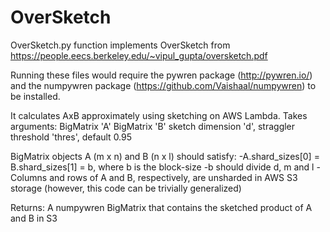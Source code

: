 # OverSketch

OverSketch.py function implements OverSketch from 
https://people.eecs.berkeley.edu/~vipul_gupta/oversketch.pdf

Running these files would require the pywren package (http://pywren.io/) and the numpywren package (https://github.com/Vaishaal/numpywren) to be installed.

It calculates AxB approximately using sketching on AWS Lambda.
Takes arguments: 
BigMatrix 'A' 
BigMatrix 'B' 
sketch dimension 'd', 
straggler threshold 'thres', default 0.95 

BigMatrix objects A (m x n) and B (n x l) should satisfy:
-A.shard_sizes[0] = B.shard_sizes[1] = b, where b is the block-size
-b should divide d, m and l
-Columns and rows of A and B, respectively, are unsharded in AWS S3 storage (however, this code can be trivially generalized)

Returns: A numpywren BigMatrix that contains the sketched product of A and B in S3
